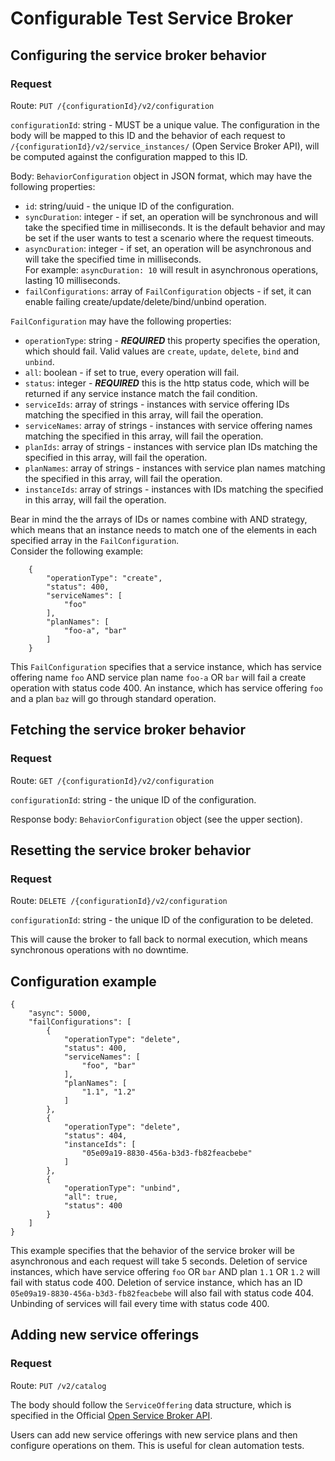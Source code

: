 # Configurable Test Service Broker

## Configuring the service broker behavior

### Request

Route: `PUT /{configurationId}/v2/configuration`

`configurationId`: string - MUST be a unique value. The configuration in the body will be mapped to this ID and the behavior of each request to `/{configurationId}/v2/service_instances/` (Open Service Broker API), will be computed against the configuration mapped to this ID.

Body: `BehaviorConfiguration` object in JSON format, which may have the following properties:

* `id`: string/uuid - the unique ID of the configuration.
* `syncDuration`: integer - if set, an operation will be synchronous and will take the specified time in milliseconds. It is the default behavior and may be set if the user wants to test a scenario where the request timeouts. 
* `asyncDuration`: integer - if set, an operation will be asynchronous and will take the specified time in milliseconds.  
For example: `asyncDuration: 10` will result in asynchronous operations, lasting 10 milliseconds.
* `failConfigurations`: array of `FailConfiguration` objects - if set, it can enable failing create/update/delete/bind/unbind operation.

`FailConfiguration` may have the following properties:
* `operationType`: string - ***REQUIRED*** this property specifies the operation, which should fail. Valid values are `create`, `update`, `delete`, `bind` and `unbind`.
* `all`: boolean - if set to true, every operation will fail.
* `status`: integer - ***REQUIRED*** this is the http status code, which will be returned if any service instance match the fail condition.
* `serviceIds`: array of strings - instances with service offering IDs matching the specified in this array, will fail the operation.
* `serviceNames`: array of strings - instances with service offering names matching the specified in this array, will fail the operation.
* `planIds`: array of strings - instances with service plan IDs matching the specified in this array, will fail the operation.
* `planNames`: array of strings - instances with service plan names matching the specified in this array, will fail the operation.
* `instanceIds`: array of strings - instances with IDs matching the specified in this array, will fail the operation.  

Bear in mind the the arrays of IDs or names combine with AND strategy, which means that an instance needs to match one of the elements in each specified array in the `FailConfiguration`.  
Consider the following example:
```
    {
        "operationType": "create",
        "status": 400,
        "serviceNames": [
            "foo"
        ],
        "planNames": [
            "foo-a", "bar"
        ]
    }
```
This `FailConfiguration` specifies that a service instance, which has service offering name `foo` AND service plan name `foo-a` OR `bar` will fail a create operation with status code 400.
An instance, which has service offering `foo` and a plan `baz` will go through standard operation.

## Fetching the service broker behavior

### Request

Route: `GET /{configurationId}/v2/configuration`

`configurationId`: string - the unique ID of the configuration.

Response body: `BehaviorConfiguration` object (see the upper section).

## Resetting the service broker behavior

### Request

Route: `DELETE /{configurationId}/v2/configuration`

`configurationId`: string - the unique ID of the configuration to be deleted.

This will cause the broker to fall back to normal execution, which means synchronous operations with no downtime.

## Configuration example

```
{
    "async": 5000,
    "failConfigurations": [
        {
            "operationType": "delete",
            "status": 400,
            "serviceNames": [
                "foo", "bar"
            ],
            "planNames": [
                "1.1", "1.2"
            ]
        },
        {
            "operationType": "delete",
            "status": 404,
            "instanceIds": [
                "05e09a19-8830-456a-b3d3-fb82feacbebe"
            ]
        },
        {
            "operationType": "unbind",
            "all": true,
            "status": 400
        }
    ]
}
```
This example specifies that the behavior of the service broker will be asynchronous and each request will take 5 seconds.
Deletion of service instances, which have service offering `foo` OR `bar` AND plan `1.1` OR `1.2` will fail with status code 400.
Deletion of service instance, which has an ID `05e09a19-8830-456a-b3d3-fb82feacbebe` will also fail with status code 404.
Unbinding of services will fail every time with status code 400.

## Adding new service offerings

### Request

Route: `PUT /v2/catalog`

The body should follow the `ServiceOffering` data structure,
which is specified in the Official [Open Service Broker API](https://github.com/openservicebrokerapi/servicebroker/blob/v2.15/spec.md).

Users can add new service offerings with new service plans and then configure operations on them. This is useful for clean automation tests.